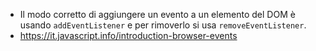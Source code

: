 * Il modo corretto di aggiungere un evento a un elemento del DOM è usando `addEventListener` e per rimoverlo si usa `removeEventListener`.
* https://it.javascript.info/introduction-browser-events